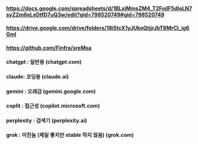 ####

#### https://docs.google.com/spreadsheets/d/1BLxjMmsZM4_T2FojlF5dIoLN7syZ2m6eLeDtfD7uQ3w/edit?gid=798520749#gid=798520749
#### https://drive.google.com/drive/folders/18i5tcX1yJUkoQtjjrJbT8MrCI_ig6Gml
#### https://github.com/Finfra/sreMsa


#### chatgpt : 일반용 (chatgpt.com)
#### claude: 코딩용 (claude.ai)
#### gemini : 오래감 (gemini.google.com)
#### coplit : 접근성 (copilot.microsoft.com)
#### perplexity : 검색기 (perplexity.ai)
#### grok : 미친놈 (제일 좋지만 stable 하지 않음) (grok.com)

